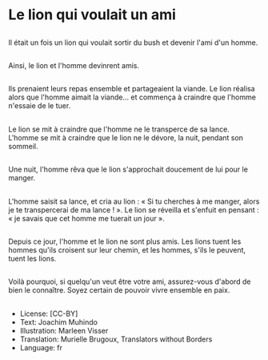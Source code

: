 # Le lion qui voulait un ami

##
Il était un fois un lion
qui voulait sortir du
bush et devenir l'ami
d'un homme.

##
Ainsi, le lion et l'homme
devinrent amis.

##
Ils prenaient leurs repas
ensemble et
partageaient la viande.
Le lion réalisa alors que
l'homme aimait la
viande... et commença
à craindre que l'homme
n'essaie de le tuer.

##
Le lion se mit à craindre
que l'homme ne le
transperce de sa lance.
L'homme se mit à
craindre que le lion ne
le dévore, la nuit,
pendant son sommeil.

##
Une nuit, l'homme rêva
que le lion s'approchait
doucement de lui pour
le manger.

##
L'homme saisit sa
lance, et cria au lion : «
Si tu cherches à me
manger, alors je te
transpercerai de ma
lance ! ». Le lion se
réveilla et s'enfuit en
pensant : « je savais
que cet homme me
tuerait un jour ».

##
Depuis ce jour,
l'homme et le lion ne
sont plus amis. Les
lions tuent les hommes
qu'ils croisent sur leur
chemin, et les hommes,
s'ils le peuvent, tuent
les lions.

##
Voilà pourquoi, si quelqu'un veut être votre
ami, assurez-vous d'abord de bien le
connaître. Soyez certain de pouvoir vivre
ensemble en paix.

##
* License: [CC-BY]
* Text: Joachim Muhindo
* Illustration: Marleen Visser
* Translation: Murielle Brugoux, Translators without Borders
* Language: fr
